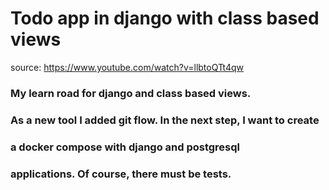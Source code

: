 # Todo app in django with class based  views
source: https://www.youtube.com/watch?v=llbtoQTt4qw

### My learn road for django and class based views.
### As a new tool I added git flow. In the next step, I want to create
### a docker compose with django and postgresql
### applications. Of course, there must be tests.
